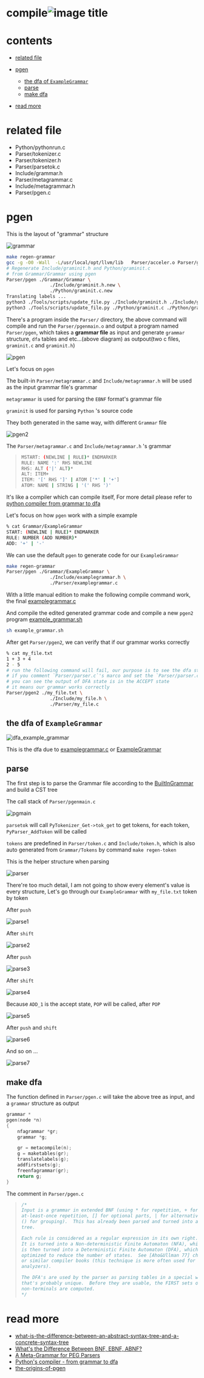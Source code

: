 # compile![image title](http://www.zpoint.xyz:8080/count/tag.svg?url=github%2FCPython-Internals/compile)

# contents

* [related file](#related-file)
* [pgen](#pgen)
  * [the dfa of `ExampleGrammar`](#the-dfa-of-ExampleGrammar)
  * [parse](#parse)
  * [make dfa](#make-dfa)

* [read more](#read-more)

# related file

* Python/pythonrun.c
* Parser/tokenizer.c
* Parser/tokenizer.h
* Parser/parsetok.c
* Include/grammar.h
* Parser/metagrammar.c
* Include/metagrammar.h
* Parser/pgen.c

# pgen

This is the layout of "grammar" structure

![grammar](./grammar.png)



```bash
make regen-grammar
gcc -g -O0 -Wall  -L/usr/local/opt/llvm/lib   Parser/acceler.o Parser/grammar1.o Parser/listnode.o Parser/node.o Parser/parser.o Parser/bitset.o Parser/metagrammar.o Parser/firstsets.o Parser/grammar.o Parser/token.o Parser/pgen.o Objects/obmalloc.o Python/dynamic_annotations.o Python/mysnprintf.o Python/pyctype.o Parser/tokenizer_pgen.o Parser/printgrammar.o Parser/parsetok_pgen.o Parser/pgenmain.o -ldl   -framework CoreFoundation -o Parser/pgen
# Regenerate Include/graminit.h and Python/graminit.c
# from Grammar/Grammar using pgen
Parser/pgen ./Grammar/Grammar \
                ./Include/graminit.h.new \
                ./Python/graminit.c.new
Translating labels ...
python3 ./Tools/scripts/update_file.py ./Include/graminit.h ./Include/graminit.h.new
python3 ./Tools/scripts/update_file.py ./Python/graminit.c ./Python/graminit.c.new
```

There's a program inside the `Parser/` directory, the above command will compile and run the `Parser/pgenmain.o` and output a program named `Parser/pgen`, which takes a **grammar file** as input and generate `grammar` structure, `dfa` tables and etc...(above diagram)  as outpout(two c files, `graminit.c` and `graminit.h`)

![pgen](./pgen.png)

Let's focus on `pgen` 

The built-in `Parser/metagrammar.c` and `Include/metagrammar.h` will be used as the input grammar file's grammar

`metagrammar` is used for parsing the `EBNF`  format's grammar file

`graminit` is used for parsing `Python` 's source code

They both generated in the same way, with different `Grammar` file

![pgen2](./pgen2.png)

The `Parser/metagrammar.c` and `Include/metagrammar.h` 's grammar 

>```bash
>MSTART: (NEWLINE | RULE)* ENDMARKER
>RULE: NAME ':' RHS NEWLINE
>RHS: ALT ('|' ALT)*
>ALT: ITEM+
>ITEM: '[' RHS ']' | ATOM ['*' | '+']
>ATOM: NAME | STRING | '(' RHS ')'
>```

It's like a compiler which can compile itself, For more detail please refer to [python compiler from grammar to dfa](https://aoik.me/blog/posts/python-compiler-from-grammar-to-dfa)

Let's focus on how `pgen` work with a simple example

```bash
% cat Grammar/ExampleGrammar 
START: (NEWLINE | RULE)* ENDMARKER
RULE: NUMBER (ADD NUMBER)*
ADD: '+' | '-'
```

We can use the default `pgen` to generate code for our `ExampleGrammar`

```bash
make regen-grammar
Parser/pgen ./Grammar/ExampleGrammar \
                ./Include/examplegrammar.h \
                ./Parser/examplegrammar.c
```

With a little manual edition to make the following compile command work, the final [examplegrammar.c](https://github.com/zpoint/CPython-Internals/tree/master/Interpreter/compile/gen/examplegrammar.c) 

And compile the edited generated grammar code and compile a new `pgen2` program [example_grammar.sh](https://github.com/zpoint/CPython-Internals/tree/master/Interpreter/compile/gen/example_grammar.sh)

```bash
sh example_grammar.sh
```

After get `Parser/pgen2`, we can verify that if our grammar works correctly

```bash
% cat my_file.txt 
1 + 3 + 4
2 - 5
# run the following command will fail, our purpose is to see the dfa state
# if you comment `Parser/parser.c`'s marco and set the `Parser/parser.c`'s marco to '#define D(x) x' and rerun the above compile command
# you can see the output of DFA state is in the ACCEPT state
# it means our grammar works correctly
Parser/pgen2 ./my_file.txt \
                ./Include/my_file.h \
                ./Parser/my_file.c
```

## the dfa of `ExampleGrammar`



![dfa_example_grammar](./dfa_example_grammar.png)

This is the dfa due to [examplegrammar.c](https://github.com/zpoint/CPython-Internals/tree/master/Interpreter/compile/gen/examplegrammar.c) or [ExampleGrammar](https://github.com/zpoint/CPython-Internals/tree/master/Interpreter/compile/gen/ExampleGrammar)

## parse

The first step is to parse the Grammar file according to the [BuiltInGrammar](https://github.com/zpoint/CPython-Internals/tree/master/Interpreter/compile/gen/BuiltInGrammar) and build a CST tree

The call stack of `Parser/pgenmain.c`

![pgmain](./pgmain.png)



`parsetok` will call `PyTokenizer_Get->tok_get` to get tokens, for each token, `PyParser_AddToken` will be called

`tokens` are predefined in `Parser/token.c` and `Include/token.h`, which is also auto generated from `Grammar/Tokens` by command `make regen-token`

This is the helper structure when parsing

![parser](./parser.png)

There're too much detail, I am not going to show every element's value is every structure, Let's go through our `ExampleGrammar`  with `my_file.txt` token by token

After `push`

![parse1](./parse1.png)

After `shift`

![parse2](./parse2.png)

After `push`

![parse3](./parse3.png)

After `shift`

![parse4](./parse4.png)

Because `ADD_1` is the accept state, `POP` will be called, after `POP`

![parse5](./parse5.png)

After `push` and `shift`



![parse6](./parse6.png)

And so on ...

![parse7](./parse7.png)



##  make dfa

The function defined in `Parser/pgen.c` will take the above tree as input, and a `grammar` structure as output

```c
grammar *
pgen(node *n)
{
    nfagrammar *gr;
    grammar *g;

    gr = metacompile(n);
    g = maketables(gr);
    translatelabels(g);
    addfirstsets(g);
    freenfagrammar(gr);
    return g;
}
```

The comment in `Parser/pgen.c`

> ```c
> /*
> Input is a grammar in extended BNF (using * for repetition, + for
> at-least-once repetition, [] for optional parts, | for alternatives and
> () for grouping).  This has already been parsed and turned into a parse
> tree.
> 
> Each rule is considered as a regular expression in its own right.
> It is turned into a Non-deterministic Finite Automaton (NFA), which
> is then turned into a Deterministic Finite Automaton (DFA), which is then
> optimized to reduce the number of states.  See [Aho&Ullman 77] chapter 3,
> or similar compiler books (this technique is more often used for lexical
> analyzers).
> 
> The DFA's are used by the parser as parsing tables in a special way
> that's probably unique.  Before they are usable, the FIRST sets of all
> non-terminals are computed.
> */
> ```



# read more

* [what-is-the-difference-between-an-abstract-syntax-tree-and-a-concrete-syntax-tree](https://stackoverflow.com/questions/1888854/what-is-the-difference-between-an-abstract-syntax-tree-and-a-concrete-syntax-tre)
* [What's the Difference Between BNF, EBNF, ABNF?](http://xahlee.info/parser/bnf_ebnf_abnf.html)
* [A Meta-Grammar for PEG Parsers](https://medium.com/@gvanrossum_83706/a-meta-grammar-for-peg-parsers-3d3d502ea332)
* [Python's compiler - from grammar to dfa](https://aoik.me/blog/posts/python-compiler-from-grammar-to-dfa)
* [the-origins-of-pgen](http://python-history.blogspot.com/2018/05/the-origins-of-pgen.html)

